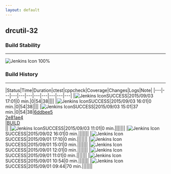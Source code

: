 ```yaml
---
layout: default
---
```

## drcutil-32
### Build Stability
___
![Jenkins Icon](http://jenkinshrg.github.io/images/48x48/health-80plus.png)
100%
  
### Build History
___
|Status|Time|Duration|<span class='badge'>ctest</span>|<span class='badge'>cppcheck</span>|Coverage|Changes|Logs|Note|
|---|---|---|---|---|---|---|---|---|---|
|![Jenkins Icon](http://jenkinshrg.github.io/images/24x24/blue.png)SUCCESS|2015/09/03 17:01|0 min.|0|54|38||||
|![Jenkins Icon](http://jenkinshrg.github.io/images/24x24/blue.png)SUCCESS|2015/09/03 16:01|0 min.|0|54|38||||
|![Jenkins Icon](http://jenkinshrg.github.io/images/24x24/blue.png)SUCCESS|2015/09/03 15:01|37 min.|0|54|38|[6ddbee5](https://github.com/fkanehiro/openhrp3/commit/6ddbee54b3f94f7e48a594397561bd7dcf2fed85)<br>[2e81ae4](https://github.com/fkanehiro/openhrp3/commit/2e81ae42b839088d252e1a1a60376a7acda56f6a)<br>|[BUILD](https://drive.google.com/file/d/0B54sHwaxmuM4WFZqNFNhUk9DWkU/view?usp=drivesdk)<br>||
|![Jenkins Icon](http://jenkinshrg.github.io/images/24x24/blue.png)SUCCESS|2015/09/03 11:01|0 min.|||||||
|![Jenkins Icon](http://jenkinshrg.github.io/images/24x24/blue.png)SUCCESS|2015/09/02 16:01|0 min.|||||||
|![Jenkins Icon](http://jenkinshrg.github.io/images/24x24/blue.png)SUCCESS|2015/09/01 17:10|0 min.|||||||
|![Jenkins Icon](http://jenkinshrg.github.io/images/24x24/blue.png)SUCCESS|2015/09/01 15:01|0 min.|||||||
|![Jenkins Icon](http://jenkinshrg.github.io/images/24x24/blue.png)SUCCESS|2015/09/01 12:01|0 min.|||||||
|![Jenkins Icon](http://jenkinshrg.github.io/images/24x24/blue.png)SUCCESS|2015/09/01 11:01|0 min.|||||||
|![Jenkins Icon](http://jenkinshrg.github.io/images/24x24/blue.png)SUCCESS|2015/09/01 10:54|0 min.|||||||
|![Jenkins Icon](http://jenkinshrg.github.io/images/24x24/blue.png)SUCCESS|2015/09/01 09:44|70 min.|||||||
